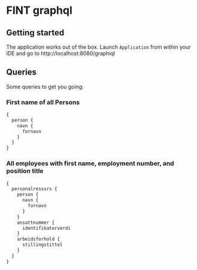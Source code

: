 # FINT graphql

## Getting started

The application works out of the box.  Launch `Application` from within your IDE and go to http://localhost:8080/graphiql

## Queries

Some queries to get you going:

### First name of all Persons

```graphql
{
  person {
    navn {
      fornavn
    }
  }
}
```

### All employees with first name, employment number, and position title

```graphql
{
  personalressurs {
    person {
      navn {
        fornavn
      }
    }
    ansattnummer {
      identifikatorverdi
    }
    arbeidsforhold {
      stillingstittel
    }
  }
}
```